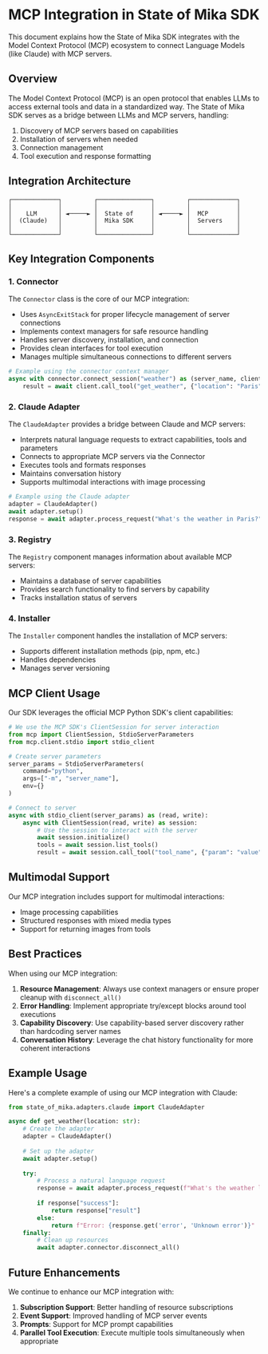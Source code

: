 # MCP Integration in State of Mika SDK

This document explains how the State of Mika SDK integrates with the Model Context Protocol (MCP) ecosystem to connect Language Models (like Claude) with MCP servers.

## Overview

The Model Context Protocol (MCP) is an open protocol that enables LLMs to access external tools and data in a standardized way. The State of Mika SDK serves as a bridge between LLMs and MCP servers, handling:

1. Discovery of MCP servers based on capabilities
2. Installation of servers when needed
3. Connection management
4. Tool execution and response formatting

## Integration Architecture

```
┌─────────────┐         ┌───────────────┐         ┌─────────────┐
│             │         │               │         │             │
│    LLM      │ ◄─────► │  State of     │ ◄─────► │  MCP        │
│  (Claude)   │         │  Mika SDK     │         │  Servers    │
│             │         │               │         │             │
└─────────────┘         └───────────────┘         └─────────────┘
```

## Key Integration Components

### 1. Connector

The `Connector` class is the core of our MCP integration:

- Uses `AsyncExitStack` for proper lifecycle management of server connections
- Implements context managers for safe resource handling
- Handles server discovery, installation, and connection
- Provides clean interfaces for tool execution
- Manages multiple simultaneous connections to different servers

```python
# Example using the connector context manager
async with connector.connect_session("weather") as (server_name, client):
    result = await client.call_tool("get_weather", {"location": "Paris"})
```

### 2. Claude Adapter

The `ClaudeAdapter` provides a bridge between Claude and MCP servers:

- Interprets natural language requests to extract capabilities, tools and parameters
- Connects to appropriate MCP servers via the Connector
- Executes tools and formats responses
- Maintains conversation history
- Supports multimodal interactions with image processing

```python
# Example using the Claude adapter
adapter = ClaudeAdapter()
await adapter.setup()
response = await adapter.process_request("What's the weather in Paris?")
```

### 3. Registry

The `Registry` component manages information about available MCP servers:

- Maintains a database of server capabilities
- Provides search functionality to find servers by capability
- Tracks installation status of servers

### 4. Installer

The `Installer` component handles the installation of MCP servers:

- Supports different installation methods (pip, npm, etc.)
- Handles dependencies
- Manages server versioning

## MCP Client Usage

Our SDK leverages the official MCP Python SDK's client capabilities:

```python
# We use the MCP SDK's ClientSession for server interaction
from mcp import ClientSession, StdioServerParameters
from mcp.client.stdio import stdio_client

# Create server parameters
server_params = StdioServerParameters(
    command="python",
    args=["-m", "server_name"],
    env={}
)

# Connect to server
async with stdio_client(server_params) as (read, write):
    async with ClientSession(read, write) as session:
        # Use the session to interact with the server
        await session.initialize()
        tools = await session.list_tools()
        result = await session.call_tool("tool_name", {"param": "value"})
```

## Multimodal Support

Our MCP integration includes support for multimodal interactions:

- Image processing capabilities
- Structured responses with mixed media types
- Support for returning images from tools

## Best Practices

When using our MCP integration:

1. **Resource Management**: Always use context managers or ensure proper cleanup with `disconnect_all()`
2. **Error Handling**: Implement appropriate try/except blocks around tool executions
3. **Capability Discovery**: Use capability-based server discovery rather than hardcoding server names
4. **Conversation History**: Leverage the chat history functionality for more coherent interactions

## Example Usage

Here's a complete example of using our MCP integration with Claude:

```python
from state_of_mika.adapters.claude import ClaudeAdapter

async def get_weather(location: str):
    # Create the adapter
    adapter = ClaudeAdapter()
    
    # Set up the adapter
    await adapter.setup()
    
    try:
        # Process a natural language request
        response = await adapter.process_request(f"What's the weather like in {location}?")
        
        if response["success"]:
            return response["result"]
        else:
            return f"Error: {response.get('error', 'Unknown error')}"
    finally:
        # Clean up resources
        await adapter.connector.disconnect_all()
```

## Future Enhancements

We continue to enhance our MCP integration with:

1. **Subscription Support**: Better handling of resource subscriptions
2. **Event Support**: Improved handling of MCP server events
3. **Prompts**: Support for MCP prompt capabilities
4. **Parallel Tool Execution**: Execute multiple tools simultaneously when appropriate 